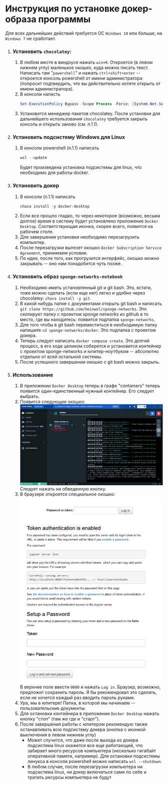 # Инструкция по установке докер-образа программы

Для всех дальнейших действий требуется ОС `Windows 10` или больше, на `Windows 7` не сработает.

1. ### Установить `chocolatey`:
   1. В любом месте в виндоусе нажать `win+R`. Откроется (в левом нижнем углу) маленькое окошко, куда можно писать текст. Написать там "`powershell`" и нажать `ctrl+shift+enter` -- откроется консоль powershell от имени администратора (попросит подтвердить, что вы действительно хотите открыть от имени администратора).
   2. В консоли написть 
      ```powershell
      Set-ExecutionPolicy Bypass -Scope Process -Force; [System.Net.ServicePointManager]::SecurityProtocol = [System.Net.ServicePointManager]::SecurityProtocol -bor 3072; iex ((New-Object System.Net.WebClient).DownloadString('https://community.chocolatey.org/install.ps1'))
      ```
   3. Установится менеджер пакетов chocolatey. После установки для дальнейшего использования `chocolatey` требуется закрыть консоль и открыть заново (см. п.1.1).
2. ### Установить подсистему Windows для Linux
   1. В консоли powershell (п.1.1) написать
      ```powershell
      wsl --update
      ```
      Будет произведена установка подсистемы для linux, что необходимо для работы docker.
3. ### Установить докер
   1. В консоли (п.1.1) написать
      ```powershell
      choco install -y docker-desktop
      ```
   2. Если все прошло гладко, то через некоторое (возможно, весьма долгое) время в систему будет установлено приложение `Docker Desktop`. Соответствующая иконка, скорее всего, появится на рабочем столе.
   3. Для завершения установки необходимо перезагрузить компьютер.
   4. После перезагрузки вылезет окошко `Docker Subscription Service Agreement`, принимаем условия.
   5. По идее, после того, как прогрузится интерфейс, окошко можно закрывать -- оно нам понадобится чуть позже.
4. ### Установить образ `sponge-networks-notebook`
   1. Необходимо иметь установленный git и git bash. Это, кстати, тоже можно сделать (если еще нет) легко и удобно через chocolatey: `choco install -y git`.
   2. В какой нибудь папке с документами открыть git bash и написать `git clone https://github.com/heinwol/sponge-networks`. Это скопирует папку с проектом sponge networks из github в то место, где вы находитесь: появится подпапка `sponge-networks`.
   3. Для того чтобы в git bash переместиться в необходимую папку напишите `cd sponge-networks/docker`. Это подпапка с проектом докера.
   4. Теперь следует написать `docker compose create`. Это долгий процесс, в его ходе целиком соберется и установится контейнер с проектом sponge-networks и юпитер-ноутбуком -- абсолютно отдельно от всей остальной системы.
   5. После успешного завершения окошко с git bash можно закрыть.
5. ### Использование
   1. В приложении `Docker Desktop` теперь в графе "containers" теперь появится один-единственный нужный контейнер. Его следует выбрать.
   2. Появится следующее окошко:
      ![подробности о контейнере](./assets/img1.jpg)
      Следует нажать на обведенную кнопку. 
   3. В браузере откроется специальное окошко:
      ![окно с логином в контейнер](./assets/img2.png)
      В верхнее поле ввести `0000` и нажать `Log in`. Браузер, возможно, предложит сохранить пароль. Я бы рекомендовал это сделать, если не хочется каждый раз вводить пароль руками.
   4. Ура, мы в юпитере! Папка, в которой мы начинаем -- пользовательские документы.
   5. Для остановки контейнера в приложении `Docker Desktop` нажать кнопку "стоп" (там же где и "старт").
   6. После завершения работы с юпитером рекомендую также останавливать всю подсистему докера (кнопка с иконкой выключения в левом нижнем углу)
      - Может случится, что даже после выхода из докера подсистема linux окажется все еще работающей, что забирает много ресурсов компьютера (несколько гигабайт оперативной памяти, например). Для остановки подсистемы линукса в консоли powershell можно написать `wsl --shutdown`.
      - В любом случае, после перезагрузки компьютера ни подсистема linux, ни докер включаться сами по себе и тратить ресурсы компьютера не будут
   